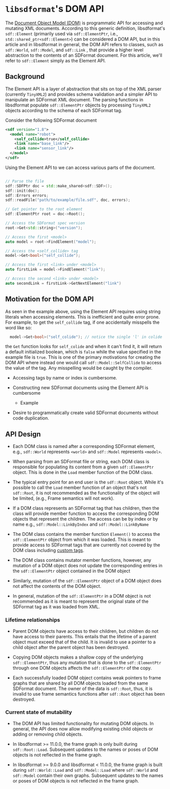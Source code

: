 # `libsdformat`'s DOM API

The [Document Object Model
(DOM)](https://en.wikipedia.org/wiki/Document_Object_Model) is programmatic API
for accessing and mutating XML documents. According to this generic definition,
libsdformat's `sdf::Element` (primarily used via `sdf::ElementPtr`, i.e.,
`std::shared_ptr<sdf::Element>`) can be considered a DOM API, but in this article
and in libsdformat in general, the DOM API refers to classes, such as
`sdf::World`, `sdf::Model`, and `sdf::Link` , that provide a higher level
abstraction to the contents of an SDFormat document. For this article, we'll
refer to `sdf::Element` simply as the Element API.


## Background

The Element API is a layer of abstraction that sits on top of the XML parser
(currently `TinyXML2`) and provides schema validation and a simpler API to
manipulate an SDFormat XML document. The parsing functions in libsdformat
populate `sdf::ElementPtr` objects by processing `TinyXML2` objects according
to the schema of each SDFormat tag.

Consider the following SDFormat document 

```xml
<sdf version="1.8">
  <model name="robot">
    <self_collide>true</self_collide>
    <link name="base_link"/>
    <link name="sensor_link"/>
  </model>
</sdf>

```

Using the Element API to we can access various parts of the document.

```c++

// Parse the file
sdf::SDFPtr doc = std::make_shared<sdf::SDF>();
sdf::init(doc);
sdf::Errors errors;
sdf::readFile("path/to/example/file.sdf", doc, errors);

// Get pointer to the root element
sdf::ElementPtr root = doc->Root();

// Access the SDFormat spec version
root->Get<std::string>("version");

// Access the first <model>
auto model = root->FindElement("model");

// Access the <self_collide> tag
model->Get<bool>("self_collide");

// Access the first <link> under <model>
auto firstLink = model->FindElement("link");

// Access the second <link> under <model>
auto secondLink = firstLink->GetNextElement("link")
```


## Motivation for the DOM API

As seen in the example above, using the Element API requires using string
literals when accessing elements. This is inefficient and quite error prone.
For example, to get the `self_collide` tag, if one accidentally misspells the
word like so:

```c++
  model->Get<bool>("self_colide"); // notice the single 'l' in colide
```

the `Get` function looks for `self_colide` and when it can't find it, it will
return a default initialized boolean, which is `false` while the value
specified in the example file is `true`. This is one of the
primary motivations for creating the DOM API where instead one would call
`sdf::Model::SelfCollide` to access the value of the tag. Any misspelling would
be caught by the compiler.

* Accessing tags by name or index is cumbersome.

* Constructing new SDFormat documents using the Element API is cumbersome
  * Example

* Desire to programmatically create valid SDFormat documents without code
duplication.

<!--TODO-->
<!--* Why not use xsd to automatically generate DOM classes-->

## API Design

* Each DOM class is named after a corresponding SDFormat element, e.g.,
`sdf::World` represents `<world>` and `sdf::Model` represents `<model>`.

* When parsing from an SDFormat file or string, each DOM class is responsible
for populating its content from a given `sdf::ElementPtr` object. This is done
in the `Load` member function of the DOM class.

* The typical entry point for an end user is the `sdf::Root` object. While it's
possible to call the `Load` member function of an object that's
not `sdf::Root`, it is not recommended as the functionality of the object will
be limited, (e.g., Frame semantics will not work).

* If a DOM class represents an SDFormat tag that has children, then the
class will provide member function to access the corresponding DOM objects that
represent the children. The access can be by index or by name e.g.,
`sdf::Model::LinkByIndex` and `sdf::Model::LinkByName`

* The DOM class contains the member function `Element()` to access the
`sdf::ElementPtr` object from which it was loaded. This is meant to provide
access to SDFormat tags that are currently not covered by the DOM class
including [custom tags](http://sdformat.org/tutorials?tut=custom_elements_attributes_proposal&cat=pose_semantics_docs&).

* The DOM class contains mutator member functions, however, any mutation of
a DOM object does not update the corresponding entries in the `sdf::ElementPtr`
object contained in the DOM object

* Similarly, mutation of the `sdf::ElementPtr` object of a DOM object does not
affect the contents of the DOM object.

* In general, mutation of the `sdf::ElementPtr` in a DOM object is not
recommended as it is meant to represent the original state of the SDFormat tag
as it was loaded from XML.

### Lifetime relationships

* Parent DOM objects have access to their children, but children do not have
access to their parents. This entails that the lifetime of a parent object must
exceed that of the child. It is invalid to use a pointer to a child object
after the parent object has been destroyed.

* Copying DOM objects makes a shallow copy of the underlying `sdf::ElementPtr`,
thus any mutation that is done to the `sdf::ElementPtr` through one DOM objects
affects the `sdf::ElementPtr` of the copy.

* Each successfully loaded DOM object contains weak pointers to frame graphs
that are shared by all DOM objects loaded from the same SDFormat document. The
owner of the data is `sdf::Root`, thus, it is invalid to use frame semantics
functions after `sdf::Root` object has been destroyed.


### Current state of mutability

* The DOM API has limited functionality for mutating DOM objects. In general,
the API does now allow modifying existing child objects or adding or removing
child objects.

* In libsdformat >= 11.0.0, the frame graph is only built during
`sdf::Root::Load`. Subsequent updates to the names or poses of DOM objects is
not reflected in the frame graph.

* In libsdformat >= 9.0.0 and libsdformat < 11.0.0, the frame graph is built
during `sdf::World::Load` and `sdf::Model::Load` where `sdf::World` and
`sdf::Model` contain their own graphs. Subsequent updates to the
names or poses of DOM objects is not reflected in the frame graph.
